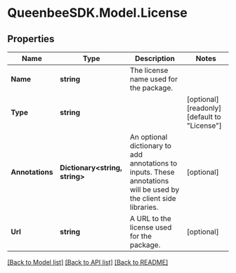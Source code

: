 
# QueenbeeSDK.Model.License

## Properties

Name | Type | Description | Notes
------------ | ------------- | ------------- | -------------
**Name** | **string** | The license name used for the package. | 
**Type** | **string** |  | [optional] [readonly] [default to "License"]
**Annotations** | **Dictionary&lt;string, string&gt;** | An optional dictionary to add annotations to inputs. These annotations will be used by the client side libraries. | [optional] 
**Url** | **string** | A URL to the license used for the package. | [optional] 

[[Back to Model list]](../README.md#documentation-for-models)
[[Back to API list]](../README.md#documentation-for-api-endpoints)
[[Back to README]](../README.md)

